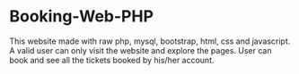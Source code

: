 # Booking-Web-PHP
This website made with raw php, mysql, bootstrap, html, css and javascript. A valid user can only visit the website and explore the pages. User can book and see all the tickets booked by his/her account.
